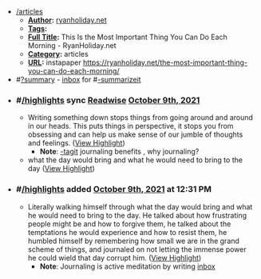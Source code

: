 - [/articles]()
    - **[Author]():** [ryanholiday.net]()
    - **[Tags]():**
    - **[Full Title]():** This Is the Most Important Thing You Can Do Each Morning - RyanHoliday.net
    - **[Category]():** articles
    - **[URL]():** instapaper https://ryanholiday.net/the-most-important-thing-you-can-do-each-morning/
- #[?summary]() - [inbox]() for #[-summarizeit]()
- ### #[/highlights]() sync [Readwise]() [October 9th, 2021]()
    - Writing something down stops things from ­going around and around in our heads. This puts things in perspective, it stops you from obsessing and can help us make sense of our jumble of thoughts and feelings. ([View Highlight](https://instapaper.com/read/1446509456/17668070))
        - **Note**: [-tagit]() journaling benefits , why journaling?
    - what the day would bring and what he would need to bring to the day ([View Highlight](https://instapaper.com/read/1446509456/17668080))
- ### #[/highlights]() added [October 9th, 2021]() at 12:31 PM
    - Literally walking himself through what the day would bring and what he would need to bring to the day. He talked about how frustrating people might be and how to forgive them, he talked about the temptations he would experience and how to resist them, he humbled himself by remembering how small we are in the grand scheme of things, and journaled on not letting the immense power he could wield that day corrupt him. ([View Highlight](https://instapaper.com/read/1446509456/17671977))
        - **Note**: Journaling is active meditation by writing [inbox]()
